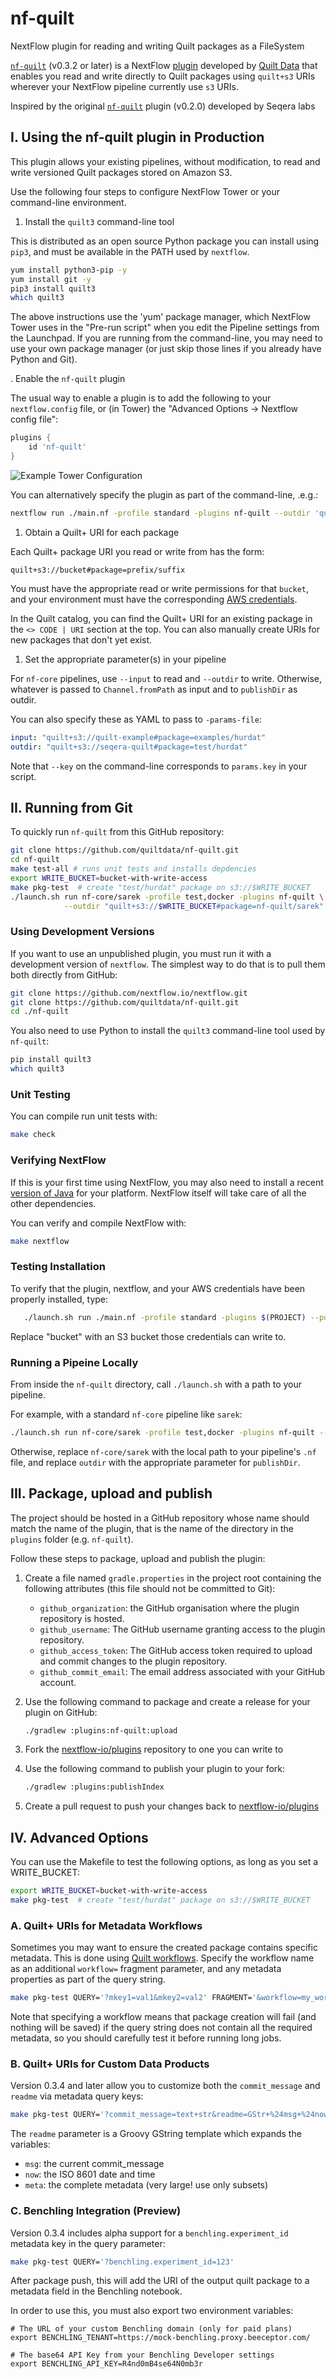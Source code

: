 # nf-quilt

NextFlow plugin for reading and writing Quilt packages as a FileSystem

[`nf-quilt`](https://github.com/quiltdata/nf-quilt) (v0.3.2 or later) is a NextFlow [plugin](https://www.nextflow.io/docs/latest/plugins.html)
developed by [Quilt Data](https://quiltdata.com/) that enables you read and write directly
to Quilt packages using `quilt+s3` URIs wherever your NextFlow pipeline currently use `s3` URIs.

Inspired by the original [`nf-quilt`](https://github.com/nextflow-io/nf-quilt) plugin (v0.2.0) developed by Seqera labs

## I. Using the nf-quilt plugin in Production

This plugin allows your existing pipelines, without modification,
to read and write versioned Quilt packages stored on Amazon S3.

Use the following four steps to configure NextFlow Tower or your command-line environment.

1. Install the `quilt3` command-line tool

This is distributed as an open source Python package you can install using `pip3`,
and must be available in the PATH used by `nextflow`.

```bash
yum install python3-pip -y
yum install git -y        
pip3 install quilt3
which quilt3
```

The above instructions use the 'yum' package manager, which NextFlow Tower uses in the "Pre-run script" when you edit the Pipeline settings from the Launchpad.
If you are running from the command-line, you may need to use your own package manager
(or just skip those lines if you already have Python and Git).

. Enable the `nf-quilt` plugin

The usual way to enable a plugin is to add the following to your `nextflow.config` file,
or (in Tower) the "Advanced Options ->  Nextflow config file":

```groovy
plugins {
    id 'nf-quilt'
}
```

![Example Tower Configuration](./README-Tower.png)

You can alternatively specify the plugin as part of the command-line, .e.g.:

```bash
nextflow run ./main.nf -profile standard -plugins nf-quilt --outdir 'quilt+s3://bucket#package=prefix/suffix'
```

1. Obtain a Quilt+ URI for each package

Each Quilt+ package URI you read or write from has the form:

```string
quilt+s3://bucket#package=prefix/suffix
```

You must have the appropriate read or write permissions for that `bucket`,
and your environment must have the corresponding
[AWS credentials](https://docs.aws.amazon.com/cli/latest/userguide/cli-configure-files.html).

In the Quilt catalog, you can find the Quilt+ URI for an existing package
in the `<> CODE | URI` section at the top.
You can also manually create URIs for new packages that don't yet exist.

1. Set the appropriate parameter(s) in your pipeline

For `nf-core` pipelines, use `--input` to read and `--outdir` to write.
Otherwise, whatever is passed to `Channel.fromPath` as input
and to `publishDir` as outdir.

You can also specify these as YAML to pass to `-params-file`:

```yaml
input: "quilt+s3://quilt-example#package=examples/hurdat"
outdir: "quilt+s3://seqera-quilt#package=test/hurdat"
```

Note that `--key` on the command-line corresponds to `params.key` in your script.

## II. Running from Git

To quickly run `nf-quilt` from this GitHub repository:

```bash
git clone https://github.com/quiltdata/nf-quilt.git
cd nf-quilt
make test-all # runs unit tests and installs depdencies
export WRITE_BUCKET=bucket-with-write-access
make pkg-test  # create "test/hurdat" package on s3://$WRITE_BUCKET
./launch.sh run nf-core/sarek -profile test,docker -plugins nf-quilt \
            --outdir "quilt+s3://$WRITE_BUCKET#package=nf-quilt/sarek"
```

### Using Development Versions

If you want to use an unpublished plugin, you must run it with a development version of `nextflow`.
The simplest way to do that is to pull them both directly from GitHub:

```bash
git clone https://github.com/nextflow.io/nextflow.git
git clone https://github.com/quiltdata/nf-quilt.git
cd ./nf-quilt
```

You also need to use Python to install the `quilt3` command-line tool used by `nf-quilt`:

```bash
pip install quilt3
which quilt3
```

### Unit Testing

You can compile run unit tests with:

```bash
make check
```

### Verifying NextFlow

If this is your first time using NextFlow, you may also need to install a recent
[version of Java](https://www.java.com/en/download/help/download_options.html) for your platform.
NextFlow itself will take care of all the other dependencies.

You can verify and compile NextFlow with:

```bash
make nextflow
```

### Testing Installation

To verify that the plugin, nextflow, and your AWS credentials have been properly installed,
type:

```bash
   ./launch.sh run ./main.nf -profile standard -plugins $(PROJECT) --pub "quilt+s3://bucket#package=test/hurdat"
```

Replace "bucket" with an S3 bucket those credentials can write to.

### Running a Pipeine Locally

From inside the `nf-quilt` directory, call `./launch.sh` with a path to your pipeline.

For example, with a standard `nf-core` pipeline like `sarek`:

```bash
./launch.sh run nf-core/sarek -profile test,docker -plugins nf-quilt --outdir "quilt+s3://bucket#package=nf-quilt/sarek"
```

Otherwise, replace `nf-core/sarek` with the local path to your pipeline's `.nf` file,
and replace `outdir` with the appropriate parameter for `publishDir`.

## III. Package, upload and publish

The project should be hosted in a GitHub repository whose name should match the name of the plugin,
that is the name of the directory in the `plugins` folder (e.g. `nf-quilt`).

Follow these steps to package, upload and publish the plugin:

1. Create a file named `gradle.properties` in the project root containing the following attributes (this file should not be committed to Git):

   * `github_organization`: the GitHub organisation where the plugin repository is hosted.
   * `github_username`: The GitHub username granting access to the plugin repository.
   * `github_access_token`: The GitHub access token required to upload and commit changes to the plugin repository.
   * `github_commit_email`: The email address associated with your GitHub account.

2. Use the following command to package and create a release for your plugin on GitHub:

   ```bash
   ./gradlew :plugins:nf-quilt:upload
   ```

3. Fork the [nextflow-io/plugins](https://github.com/nextflow-io/plugins) repository to one you can write to

4. Use the following command to publish your plugin to your fork:

   ```bash
   ./gradlew :plugins:publishIndex
   ```

5. Create a pull request to push your changes back to [nextflow-io/plugins](https://github.com/nextflow-io/plugins/blob/main/plugins.json)

## IV. Advanced Options

You can use the Makefile to test the following options,
as long as you set a WRITE_BUCKET:

```bash
export WRITE_BUCKET=bucket-with-write-access
make pkg-test  # create "test/hurdat" package on s3://$WRITE_BUCKET
```

### A. Quilt+ URIs for Metadata Workflows

Sometimes you may want to ensure the created package contains specific metadata.
This is done using [Quilt workflows](https://docs.quiltdata.com/advanced/workflows).
Specify the workflow name as an additional `workflow=` fragment parameter,
and any metadata properties as part of the query string.

```bash
make pkg-test QUERY='?mkey1=val1&mkey2=val2' FRAGMENT='&workflow=my_workflow'
```

Note that specifying a workflow means that package creation will fail (and nothing will be saved)
if the query string does not contain all the required metadata,
so you should carefully test it before running long jobs.

### B. Quilt+ URIs for Custom Data Products

Version 0.3.4 and later allow you to customize both the `commit_message`
and `readme` via metadata query keys:

```bash
make pkg-test QUERY='?commit_message=text+str&readme=GStr+%24msg+%24now+%24%7Bmeta[%22quilt%22]%7D'
```

The `readme` parameter is a Groovy GString template which expands the variables:

* `msg`: the current commit_message
* `now`: the ISO 8601 date and time
* `meta`: the complete metadata (very large! use only  subsets)

### C. Benchling Integration (Preview)

Version 0.3.4 includes alpha support for a `benchling.experiment_id`
metadata key in the query parameter:

```bash
make pkg-test QUERY='?benchling.experiment_id=123'
```

After package push, this will add the URI of the output quilt package to a
metadata field in the Benchling notebook.

In order to use this, you must also export two environment variables:

```string
# The URL of your custom Benchling domain (only for paid plans)
export BENCHLING_TENANT=https://mock-benchling.proxy.beeceptor.com/

# The base64 API Key from your Benchling Developer settings
export BENCHLING_API_KEY=R4nd0mB4se64N0mb3r
```
